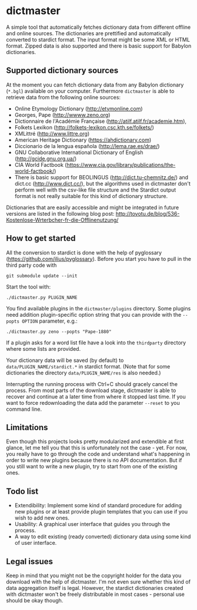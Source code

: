 dictmaster
==========

A simple tool that automatically fetches dictionary data from
different offline and online sources.
The dictionaries are prettified and automatically converted to stardict
format.
The input format might be some XML or HTML format.
Zipped data is also supported and there is basic support for Babylon dictionaries.

Supported dictionary sources
----------------------------

At the moment you can fetch dictionary data from any Babylon dictionary (`*.bgl`)
available on your computer.
Furthermore `dictmaster` is able to retrieve data from the following online sources:

* Online Etymology Dictionary (http://etymonline.com)
* Georges, Pape (http://wwww.zeno.org)
* Dictionnaire de l'Académie Française (http://atilf.atilf.fr/academie.htm),
* Folkets Lexikon (http://folkets-lexikon.csc.kth.se/folkets/)
* XMLittré (http://www.littre.org)
* American Heritage Dictionary (https://ahdictionary.com)
* Diccionario de la lengua española (http://lema.rae.es/drae/)
* GNU Collaborative International Dictionary of English (http://gcide.gnu.org.ua/)
* CIA World Factbook (https://www.cia.gov/library/publications/the-world-factbook/)
* There is basic support for BEOLINGUS (http://dict.tu-chemnitz.de/) and dict.cc
(http://www.dict.cc/), but the algorithms used in dictmaster don't perform well
with the csv-like file structure and the Stardict output format is not really
suitable for this kind of dictionary structure.

Dictionaries that are easily accessible and might be integrated in future versions are
listed in the following blog post: http://tovotu.de/blog/536-Kostenlose-Wrterbcher-fr-die-Offlinenutzung/

How to get started
------------------

All the conversion to stardict is done with the help of pyglossary
(https://github.com/ilius/pyglossary). Before you start you have
to pull in the third party code with

    git submodule update --init

Start the tool with:

    ./dictmaster.py PLUGIN_NAME

You find available plugins in the `dictmaster/plugins` directory.
Some plugins need addition plugin-specific option string that you can provide
with the `--popts OPTION` parameter, e.g.:

    ./dictmaster.py zeno --popts "Pape-1880"

If a plugin asks for a word list file have a look into the `thirdparty` 
directory where some lists are provided.

Your dictionary data will be saved (by default) to `data/PLUGIN_NAME/stardict.*`
in stardict format.
(Note that for some dictionaries the directory `data/PLUGIN_NAME/res` is also needed.)

Interrupting the running process with Ctrl+C should gracely cancel the process.
From most parts of the download stage, dictmaster is able to recover and continue
at a later time from where it stopped last time.
If you want to force redownloading the data add the parameter `--reset` to
you command line.

Limitations
-----------

Even though this projects looks pretty modularized and extendible at first
glance, let me tell you that this is unfortunately not the case - yet.
For now, you really have to go through the code and understand what's happening
in order to write new plugins because there is no API documentation.
But if you still want to write a new plugin, try to start from one of the
existing ones.

Todo list
---------

- Extendibility: Implement some kind of standard procedure for adding new plugins or at
least provide plugin templates that you can use if you wish to add new ones.
- Usability: A graphical user interface that guides you through the process.
- A way to edit existing (ready converted) dictionary data using some kind
of user interface.

Legal issues
------------

Keep in mind that you might not be the copyright holder for the data you download with
the help of dictmaster. I'm not even sure whether this kind of data aggregation itself is legal.
However, the stardict dictionaries created with dictmaster won't be freely distributable
in most cases - personal use should be okay though.
